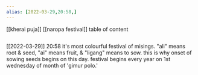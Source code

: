 ```yaml
---
alias: [2022-03-29,20:58,]
---
```

[[kherai puja]] [[naropa festival]]
table of content
```toc
```

[[2022-03-29]] 20:58
it's most colourful festival of misings. "ali" means root & seed, "ai" means fruit, & "ligang" means to sow.
this is why onset of sowing seeds begins on this day.
festival begins every year on 1st wednesday of month of 'gimur polo.'
